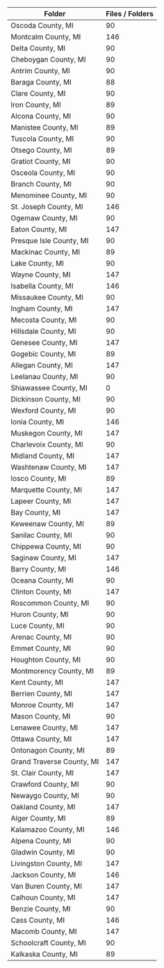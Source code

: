 | Folder                    |   Files / Folders |
|---------------------------|-------------------|
| Oscoda County, MI         |                90 |
| Montcalm County, MI       |               146 |
| Delta County, MI          |                90 |
| Cheboygan County, MI      |                90 |
| Antrim County, MI         |                90 |
| Baraga County, MI         |                88 |
| Clare County, MI          |                90 |
| Iron County, MI           |                89 |
| Alcona County, MI         |                90 |
| Manistee County, MI       |                89 |
| Tuscola County, MI        |                90 |
| Otsego County, MI         |                89 |
| Gratiot County, MI        |                90 |
| Osceola County, MI        |                90 |
| Branch County, MI         |                90 |
| Menominee County, MI      |                90 |
| St. Joseph County, MI     |               146 |
| Ogemaw County, MI         |                90 |
| Eaton County, MI          |               147 |
| Presque Isle County, MI   |                90 |
| Mackinac County, MI       |                89 |
| Lake County, MI           |                90 |
| Wayne County, MI          |               147 |
| Isabella County, MI       |               146 |
| Missaukee County, MI      |                90 |
| Ingham County, MI         |               147 |
| Mecosta County, MI        |                90 |
| Hillsdale County, MI      |                90 |
| Genesee County, MI        |               147 |
| Gogebic County, MI        |                89 |
| Allegan County, MI        |               147 |
| Leelanau County, MI       |                90 |
| Shiawassee County, MI     |                 0 |
| Dickinson County, MI      |                90 |
| Wexford County, MI        |                90 |
| Ionia County, MI          |               146 |
| Muskegon County, MI       |               147 |
| Charlevoix County, MI     |                90 |
| Midland County, MI        |               147 |
| Washtenaw County, MI      |               147 |
| Iosco County, MI          |                89 |
| Marquette County, MI      |               147 |
| Lapeer County, MI         |               147 |
| Bay County, MI            |               147 |
| Keweenaw County, MI       |                89 |
| Sanilac County, MI        |                90 |
| Chippewa County, MI       |                90 |
| Saginaw County, MI        |               147 |
| Barry County, MI          |               146 |
| Oceana County, MI         |                90 |
| Clinton County, MI        |               147 |
| Roscommon County, MI      |                90 |
| Huron County, MI          |                90 |
| Luce County, MI           |                90 |
| Arenac County, MI         |                90 |
| Emmet County, MI          |                90 |
| Houghton County, MI       |                90 |
| Montmorency County, MI    |                89 |
| Kent County, MI           |               147 |
| Berrien County, MI        |               147 |
| Monroe County, MI         |               147 |
| Mason County, MI          |                90 |
| Lenawee County, MI        |               147 |
| Ottawa County, MI         |               147 |
| Ontonagon County, MI      |                89 |
| Grand Traverse County, MI |               147 |
| St. Clair County, MI      |               147 |
| Crawford County, MI       |                90 |
| Newaygo County, MI        |                90 |
| Oakland County, MI        |               147 |
| Alger County, MI          |                89 |
| Kalamazoo County, MI      |               146 |
| Alpena County, MI         |                90 |
| Gladwin County, MI        |                90 |
| Livingston County, MI     |               147 |
| Jackson County, MI        |               146 |
| Van Buren County, MI      |               147 |
| Calhoun County, MI        |               147 |
| Benzie County, MI         |                90 |
| Cass County, MI           |               146 |
| Macomb County, MI         |               147 |
| Schoolcraft County, MI    |                90 |
| Kalkaska County, MI       |                89 |